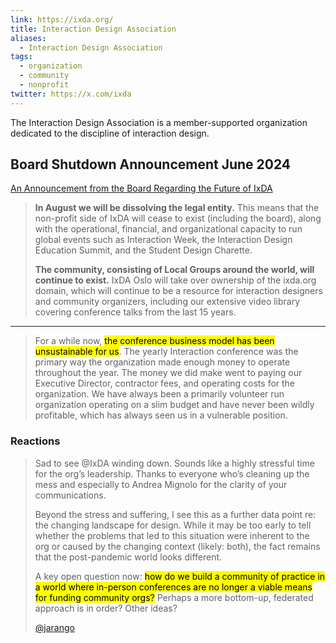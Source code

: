 ```yaml
---
link: https://ixda.org/
title: Interaction Design Association
aliases:
  - Interaction Design Association
tags:
  - organization
  - community
  - nonprofit
twitter: https://x.com/ixda
---
```

The Interaction Design Association is a member-supported organization dedicated to the discipline of interaction design.

## Board Shutdown Announcement June 2024

[An Announcement from the Board Regarding the Future of IxDA](https://ixda.org/an-announcement-from-the-board-regarding-the-future-of-ixda/)

> **In August we will be dissolving the legal entity.** This means that the non-profit side of IxDA will cease to exist (including the board), along with the operational, financial, and organizational capacity to run global events such as Interaction Week, the Interaction Design Education Summit, and the Student Design Charette.  
> 
> **The community, consisting of Local Groups around the world, will continue to exist.** IxDA Oslo will take over ownership of the ixda.org domain, which will continue to be a resource for interaction designers and community organizers, including our extensive video library covering conference talks from the last 15 years.

---

> For a while now, <mark>the conference business model has been unsustainable for us</mark>. The yearly Interaction conference was the primary way the organization made enough money to operate throughout the year. The money we did make went to paying our Executive Director, contractor fees, and operating costs for the organization. We have always been a primarily volunteer run organization operating on a slim budget and have never been wildly profitable, which has always seen us in a vulnerable position.
### Reactions

> Sad to see @IxDA winding down. Sounds like a highly stressful time for the org’s leadership. Thanks to everyone who’s cleaning up the mess and especially to Andrea Mignolo for the clarity of your communications.
> 
> Beyond the stress and suffering, I see this as a further data point re: the changing landscape for design. While it may be too early to tell whether the problems that led to this situation were inherent to the org or caused by the changing context (likely: both), the fact remains that the post-pandemic world looks different.
> 
> A key open question now: <mark>how do we build a community of practice in a world where in-person conferences are no longer a viable means for funding community orgs?</mark> Perhaps a more bottom-up, federated approach is in order? Other ideas?
> 
> [@jarango](https://x.com/jarango/status/1801744205792088491)